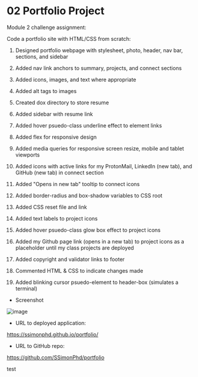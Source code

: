 # 02 Portfolio Project

Module 2 challenge assignment:

Code a portfolio site with HTML/CSS from scratch:

1. Designed portfolio webpage with stylesheet, photo, header, nav bar, sections, and sidebar

2. Added nav link anchors to summary, projects, and connect sections

3. Added icons, images, and text where appropriate

4. Added alt tags to images

5. Created dox directory to store resume

6. Added sidebar with resume link

7. Added hover psuedo-class underline effect to element links

8. Added flex for responsive design

9. Added media queries for responsive screen resize, mobile and tablet viewports

10. Added icons with active links for my ProtonMail, LinkedIn (new tab), and GitHub (new tab) in connect section

11. Added "Opens in new tab" tooltip to connect icons

12. Added border-radius and box-shadow variables to CSS root

13. Added CSS reset file and link

14. Added text labels to project icons

15. Added hover psuedo-class glow box effect to project icons

16. Added my Github page link (opens in a new tab) to project icons as a placeholder until my class projects are deployed

17. Added copyright and validator links to footer

18. Commented HTML & CSS to indicate changes made

19. Added blinking cursor psuedo-element to header-box (simulates a terminal)

- Screenshot

![image](https://user-images.githubusercontent.com/60651145/183820871-240a2c22-1af3-4b0c-8d78-8523e13edfce.png)

- URL to deployed application:

https://ssimonphd.github.io/portfolio/

- URL to GitHub repo:

https://github.com/SSimonPhd/portfolio

test
